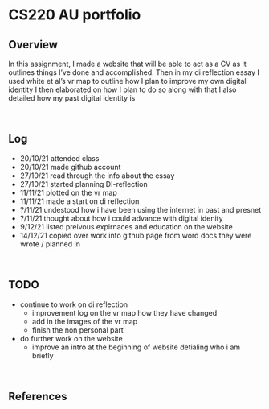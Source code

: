 # CS220 AU portfolio
## Overview
In this assignment, I made a website that will be able to act as a CV as it outlines things I’ve done and accomplished.
Then in my di reflection essay I used white et  al’s vr map to outline how I plan to improve my own digital identity I then elaborated on how I plan to do so along with that I also detailed how my past digital identity is 
<br> 


<br>

## Log
* 20/10/21 attended class <br>
* 20/10/21 made github account <br>
* 27/10/21 read through the info about the essay <br>
* 27/10/21 started planning DI-reflection
* 11/11/21 plotted on the vr map
* 11/11/21 made a start on di reflection
* ?/11/21 undestood how i have been using the internet in past and presnet
* ?/11/21 thought about how i could advance with digital idenity
* 9/12/21 listed preivous expirnaces and education on the website
* 14/12/21 copied over work into github page from word docs they were wrote / planned in
<br>

## TODO

* continue to work on di reflection
  * improvement log on the vr map how they have changed
  * add in the images of the vr map
  * finish the non personal part
* do further work on the website
  * improve an intro at the beginning of website detialing who i am briefly
<br>


## References

